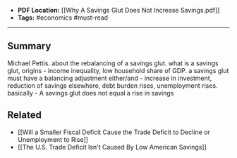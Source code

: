 
- **PDF Location:** [[Why A Savings Glut Does Not Increase Savings.pdf]]
- **Tags:** #economics #must-read 

---
## Summary

Michael Pettis. about the rebalancing of a savings glut. what is a savings glut, origins - income inequality, low household share of GDP. a savings glut must have a balancing adjustment either/and - increase in investment, reduction of savings elsewhere, debt burden rises, unemployment rises. basically - A savings glut does not equal a rise in savings
## Related
- [[Will a Smaller Fiscal Deficit Cause the Trade Deficit to Decline or Unemployment to Rise]]
- [[The U.S. Trade Deficit Isn't Caused By Low American Savings]]


